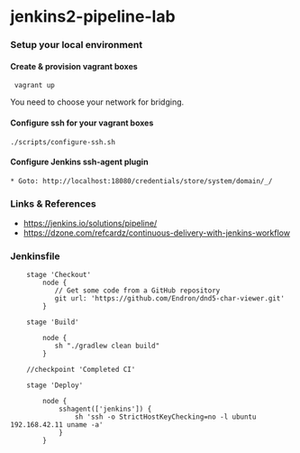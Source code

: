 # jenkins2-pipeline-lab


### Setup your local environment

#### Create & provision vagrant boxes

     vagrant up

You need to choose your network for bridging.


#### Configure ssh for your vagrant boxes

    ./scripts/configure-ssh.sh


#### Configure Jenkins ssh-agent plugin

    * Goto: http://localhost:18080/credentials/store/system/domain/_/


### Links & References

* https://jenkins.io/solutions/pipeline/
* https://dzone.com/refcardz/continuous-delivery-with-jenkins-workflow



### Jenkinsfile

```
    stage 'Checkout'
        node {
           // Get some code from a GitHub repository
           git url: 'https://github.com/Endron/dnd5-char-viewer.git'
        }

    stage 'Build'

        node {
           sh "./gradlew clean build"
        }

    //checkpoint 'Completed CI'

    stage 'Deploy'

        node {
            sshagent(['jenkins']) {
                sh 'ssh -o StrictHostKeyChecking=no -l ubuntu 192.168.42.11 uname -a'
            }
        }
```